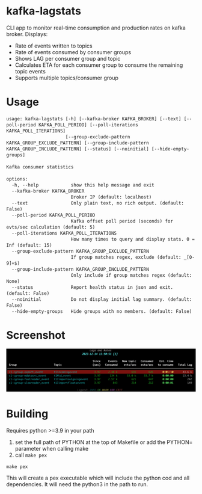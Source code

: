 # kafka-lagstats

CLI app to monitor real-time consumption and production rates on kafka broker. Displays:

* Rate of events written to topics
* Rate of events consumed by consumer groups
* Shows LAG per consumer group and topic
* Calculates ETA for each consumer group to consume the remaining topic events
* Supports multiple topics/consumer group


# Usage
```
usage: kafka-lagstats [-h] [--kafka-broker KAFKA_BROKER] [--text] [--poll-period KAFKA_POLL_PERIOD] [--poll-iterations KAFKA_POLL_ITERATIONS]
                      [--group-exclude-pattern KAFKA_GROUP_EXCLUDE_PATTERN] [--group-include-pattern KAFKA_GROUP_INCLUDE_PATTERN] [--status] [--noinitial] [--hide-empty-groups]

Kafka consumer statistics

options:
  -h, --help            show this help message and exit
  --kafka-broker KAFKA_BROKER
                        Broker IP (default: localhost)
  --text                Only plain text, no rich output. (default: False)
  --poll-period KAFKA_POLL_PERIOD
                        Kafka offset poll period (seconds) for evts/sec calculation (default: 5)
  --poll-iterations KAFKA_POLL_ITERATIONS
                        How many times to query and display stats. 0 = Inf (default: 15)
  --group-exclude-pattern KAFKA_GROUP_EXCLUDE_PATTERN
                        If group matches regex, exclude (default: _[0-9]+$)
  --group-include-pattern KAFKA_GROUP_INCLUDE_PATTERN
                        Only include if group matches regex (default: None)
  --status              Report health status in json and exit. (default: False)
  --noinitial           Do not display initial lag summary. (default: False)
  --hide-empty-groups   Hide groups with no members. (default: False)
```

# Screenshot

![Scresnshot](images/kafka-lagstats.png)

# Building

Requires python >=3.9 in your path


1. set the full path of PYTHON at the top of Makefile or add the PYTHON= parameter when calling make 
2. call ```make pex```

```
make pex
```
This will create a pex executable which will include the python cod and all dependencies. It will need the python3 in the path to run.

